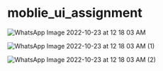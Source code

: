 # moblie_ui_assignment

![WhatsApp Image 2022-10-23 at 12 18 03 AM](https://user-images.githubusercontent.com/89929259/197358739-61ff22bf-ff5a-4250-bd50-aeffb31f69e2.jpeg)



![WhatsApp Image 2022-10-23 at 12 18 03 AM (1)](https://user-images.githubusercontent.com/89929259/197358742-b8500971-e7aa-4211-a1c1-a8da4fa1a937.jpeg)



![WhatsApp Image 2022-10-23 at 12 18 03 AM (2)](https://user-images.githubusercontent.com/89929259/197358744-a9228554-6f8f-4a2b-9a9b-445d273e8bf4.jpeg)

